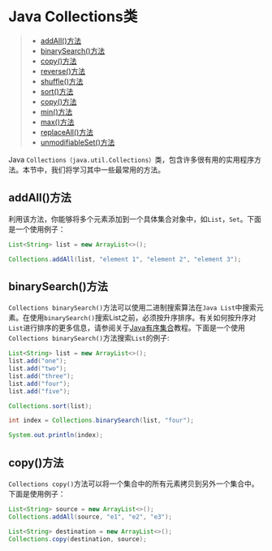 # Java Collections类

>- [addAll()方法]()
>- [binarySearch()方法]()
>- [copy()方法]()
>- [reverse()方法]()
>- [shuffle()方法]()
>- [sort()方法]()
>- [copy()方法]()
>- [min()方法]()
>- [max()方法]()
>- [replaceAll()方法]()
>- [unmodifiableSet()方法]()

Java `Collections（java.util.Collections）`类，包含许多很有用的实用程序方法。本节中，我们将学习其中一些最常用的方法。

## addAll()方法

利用该方法，你能够将多个元素添加到一个具体集合对象中，如`List`，`Set`。下面是一个使用例子：
```java
List<String> list = new ArrayList<>();

Collections.addAll(list, "element 1", "element 2", "element 3");
```

## binarySearch()方法

`Collections binarySearch()`方法可以使用二进制搜索算法在`Java List`中搜索元素。在使用`binarySearch()`搜索List之前，必须按升序排序。有关如何按升序对`List`进行排序的更多信息，请参阅关于[Java有序集合](sorting_collections.md)教程。下面是一个使用`Collections binarySearch()`方法搜索`List`的例子:
```java
List<String> list = new ArrayList<>();
list.add("one");
list.add("two");
list.add("three");
list.add("four");
list.add("five");

Collections.sort(list);

int index = Collections.binarySearch(list, "four");

System.out.println(index);
```

## copy()方法

`Collections copy()`方法可以将一个集合中的所有元素拷贝到另外一个集合中。下面是使用例子：
```java
List<String> source = new ArrayList<>();
Collections.addAll(source, "e1", "e2", "e3");

List<String> destination = new ArrayList<>();
Collections.copy(destination, source);
```